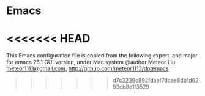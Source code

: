 # Emacs
<<<<<<< HEAD
=======

This Emacs configuration file is copied from the following expert, and major for emacs 25.1 GUI version, under Mac system
@author Meteor Liu <meteor1113@gmail.com>, http://github.com/meteor1113/dotemacs
>>>>>>> d7c3239c892fdaef7dcee8db1d6253cb8e1f3529
